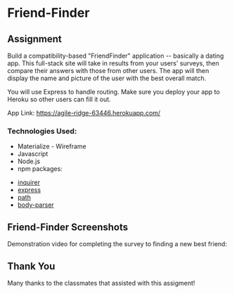 # Friend-Finder

## Assignment

Build a compatibility-based "FriendFinder" application -- basically a dating app. This full-stack site will take in results from your users' surveys, then compare their answers with those from other users. The app will then display the name and picture of the user with the best overall match. 

You will use Express to handle routing. Make sure you deploy your app to Heroku so other users can fill it out. 

App Link:  https://agile-ridge-63446.herokuapp.com/


### Technologies Used:

* Materialize - Wireframe
* Javascript
* Node.js
* npm packages:
- [inquirer](https://github.com/SBoudrias/Inquirer.js)
- [express](https://www.npmjs.com/package/express)
- [path](https://www.npmjs.com/package/path)
- [body-parser](https://www.npmjs.com/package/body-parser)




## Friend-Finder Screenshots

Demonstration video for completing the survey to finding a new best friend:





## Thank You

Many thanks to the classmates that assisted with this assigment!
